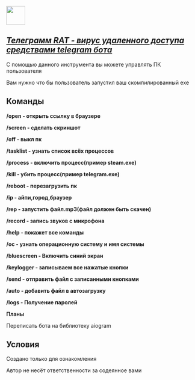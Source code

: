 <a href="readme/en/README.md"><p text-align="center"><img src="http://cliparts.co/cliparts/piq/ExX/piqExX4i9.jpg" weight="50px" height="50px"></img></p>
<h2><i>Телеграмм RAT - вирус удаленного доступа средствами telegram бота</i></h2></a>

<p>С помощью данного инструмента вы можете управлять ПК пользователя</p>
<p>Вам нужно что бы пользователь запустил ваш скомпилированный exe</p>


<h2>Команды</h2>
  
<b><p>/open - открыть ссылку в браузере </p></b>

<b><p>/screen - сделать скриншот</p></b>

<b><p>/off - выкл пк</p></b>

<b><p>/tasklist - узнать список всёх процессов</p></b>

<b><p>/process - включить процесс(пример steam.exe)</p></b>

<b><p>/kill - убить процесс(пример telegram.exe)</p></b>

<b><p>/reboot - перезагрузить пк</p></b>

<b><p>/ip - айпи,город,браузер</p></b>

<b><p>/rep - запустить файл.mp3(файл должен быть скачен)</p></b>

<b><p>/record - запись звуков с микрофона</p></b>

<b><p>/help - покажет все команды</p></b>

<b><p>/oc - узнать операционную систему и имя системы</p></b>

<b><p>/bluescreen - Включить синий экран</p></b>

<b><p>/keylogger - записываем все нажатые кнопки</p></b>

<b><p>/send - отправить файл с записанными кнопками</p></b>

<b><p>/auto - добавить файл в автозагрузку</p></b>

<b><p>/logs - Получение паролей</p></b>

<b><p>Планы</p></b>

<p>Переписать бота на библиотеку aiogram</p>

<h2>Условия</h2>
<p>Создано только для ознакомления</p>
<p>Автор не несёт ответственности за содеянное вами</p>


